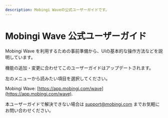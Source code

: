 ```yaml
---
description: Mobingi Waveの公式ユーザーガイドです。
---
```


# Mobingi Wave 公式ユーザーガイド

Mobingi Wave を利用するための事前準備から、UIの基本的な操作方法などを説明しています。

機能の追加・変更に合わせてこのユーザーガイドはアップデートされます。

左のメニューから読みたい項目を選択してください。

Mobingi Wave: [https://app.mobingi.com/wave](https://app.mobingi.com/wave).

本ユーザーガイドで解決できない場合は support@mobingi.com までお気軽にお問い合わせください。

